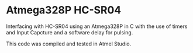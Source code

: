 # Atmega328P HC-SR04
Interfacing with HC-SR04 using an Atmega328P in C with the use of timers and Input Capcture and a software delay for pulsing. 

This code was compiled and tested in Atmel Studio.
